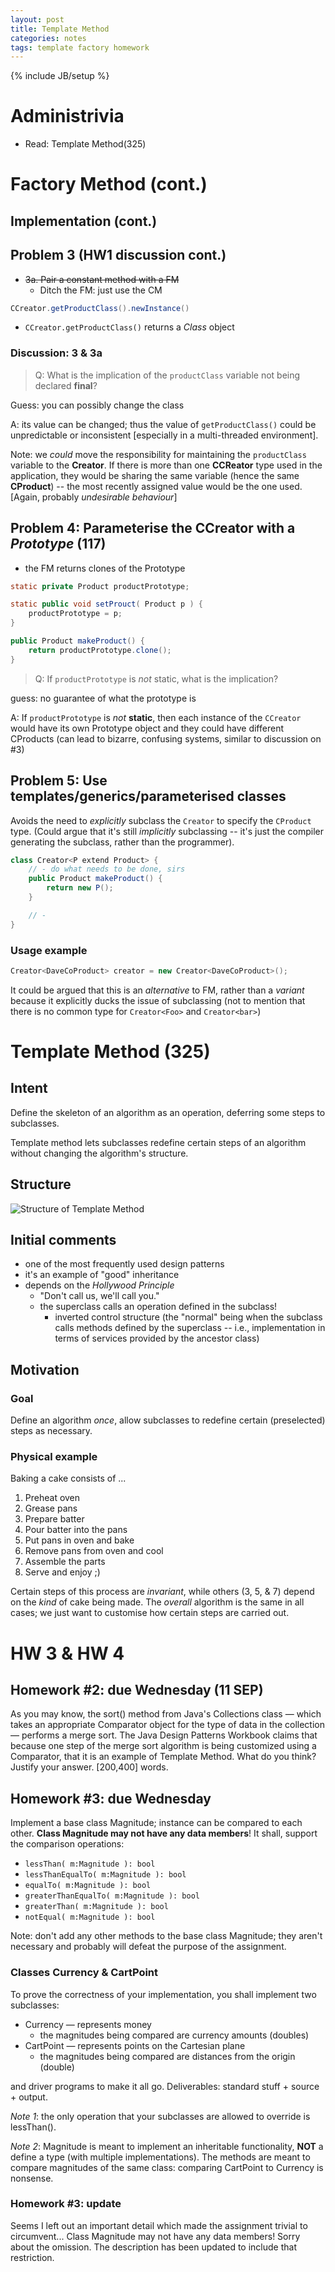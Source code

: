 ```yaml
---
layout: post
title: Template Method 
categories: notes 
tags: template factory homework
---
```

{% include JB/setup %}

# Administrivia
* Read: Template Method(325)

# Factory Method (cont.)

## Implementation (cont.)

## Problem 3 (HW1 discussion cont.)
* ~~3a. Pair a constant method with a FM~~
  * Ditch the FM: just use the CM

``` java
CCreator.getProductClass().newInstance()
```

* `CCreator.getProductClass()` returns a *Class* object

### Discussion: 3 & 3a
> Q: What is the implication of the `productClass` variable not being
> declared **final**? 

Guess: you can possibly change the class

A: its value can be changed; thus the value of `getProductClass()` could
be unpredictable or inconsistent [especially in a multi-threaded environment]. 

Note: we *could* move the responsibility for maintaining the `productClass` variable to the **Creator**. If there is more than one **CCReator** type used in the application, they would be sharing the same variable (hence the same **CProduct**) -- the most recently assigned value would be the one used. [Again,  probably *undesirable behaviour*]

## Problem 4: Parameterise the CCreator with a *Prototype* (117)
* the FM returns clones of the Prototype

``` java
static private Product productPrototype;

static public void setProuct( Product p ) {
	productPrototype = p;
}

public Product makeProduct() {
	return productPrototype.clone();
}
```

> Q: If `productPrototype` is *not* static, what is the implication? 

guess: no guarantee of what the prototype is

A: If `productPrototype` is *not* __static__, then each instance of the
`CCreator` would have its own Prototype object and they could have
different CProducts (can lead to bizarre, confusing systems, similar to discussion on #3)

## Problem 5: Use templates/generics/parameterised classes
Avoids the need to *explicitly* subclass the `Creator` to specify the
`CProduct` type. (Could argue that it's still *implicitly*
subclassing -- it's just the compiler generating the subclass, rather than
the programmer). 

``` java
class Creator<P extend Product> {
	// - do what needs to be done, sirs
	public Product makeProduct() {
		return new P();
	}

	// - 
}
```

### Usage example
``` java
Creator<DaveCoProduct> creator = new Creator<DaveCoProduct>();
```

It could be argued that this is an *alternative* to FM, rather than a
*variant* because it explicitly ducks the issue of subclassing (not to
mention that there is no common type for `Creator<Foo>` and
`Creator<bar>`)

#  Template Method (325)

## Intent
Define the skeleton of an algorithm as an operation, deferring some
steps to subclasses. 

Template method lets subclasses redefine certain steps of an algorithm
without changing the algorithm's structure. 

## Structure

![](http://www.silversoft.net/docs/dp/hires/Pictures/fmeth049.gif "Structure of Template Method")

## Initial comments
* one of the most frequently used design patterns
* it's an example of "good" inheritance
* depends on the *Hollywood Principle* 
	* "Don't call us, we'll call you."
	* the superclass calls an operation defined in the subclass!
		* inverted control structure (the "normal" being when the subclass
		  calls methods defined by the superclass -- i.e., implementation in
terms of services provided by the ancestor class)

## Motivation

### Goal
Define an algorithm *once*, allow subclasses to redefine certain
(preselected) steps as necessary. 

### Physical example

Baking a cake consists of ...

1. Preheat oven
2. Grease pans
3. Prepare batter
4. Pour batter into the pans
5. Put pans in oven and bake
6. Remove pans from oven and cool
7. Assemble the parts
8. Serve and enjoy ;)

Certain steps of this process are *invariant*, while others (3, 5, & 7)
depend on the *kind* of cake being made. The *overall* algorithm is the
same in all cases; we just want to customise how certain steps are
carried out. 

# HW 3 & HW 4

## Homework #2: due Wednesday (11 SEP)
As you may know, the sort() method from Java's Collections class — which
takes an appropriate Comparator object for the type of data in the
collection — performs a merge sort. The Java Design Patterns Workbook
claims that because one step of the merge sort algorithm is being
customized using a Comparator, that it is an example of Template Method.
What do you think? Justify your answer. [200,400] words.

## Homework #3: due Wednesday
Implement a base class Magnitude; instance can be compared to each
other. __Class Magnitude may not have any data members__! It shall, support
the comparison operations:

* `lessThan( m:Magnitude ): bool`
* `lessThanEqualTo( m:Magnitude ): bool`
* `equalTo( m:Magnitude ): bool`
* `greaterThanEqualTo( m:Magnitude ): bool`
* `greaterThan( m:Magnitude ): bool`
* `notEqual( m:Magnitude ): bool`

Note: don't add any other methods to the base class Magnitude; they
aren't necessary and probably will defeat the purpose of the assignment.

### Classes Currency & CartPoint

To prove the correctness of your implementation, you shall implement
two subclasses:

* Currency — represents money
  * the magnitudes being compared are currency amounts (doubles)
* CartPoint — represents points on the Cartesian plane
  * the magnitudes being compared are distances from the origin (double)
 
and driver programs to make it all go. Deliverables: standard stuff +
source + output.
 
*Note 1*: the only operation that your subclasses are allowed to
override is lessThan().

*Note 2*: Magnitude is meant to implement an inheritable
functionality, __NOT__ a define a type (with multiple implementations).
The methods are meant to compare magnitudes of the same class:
comparing CartPoint to Currency is nonsense.

### Homework #3: update
Seems I left out an important detail which made the assignment trivial
to circumvent... Class Magnitude may not have any data members! Sorry
about the omission. The description has been updated to include that
restriction.
